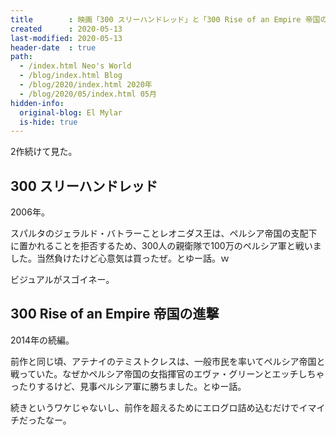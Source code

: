 ```yaml
---
title        : 映画「300 スリーハンドレッド」と「300 Rise of an Empire 帝国の進撃」を見た
created      : 2020-05-13
last-modified: 2020-05-13
header-date  : true
path:
  - /index.html Neo's World
  - /blog/index.html Blog
  - /blog/2020/index.html 2020年
  - /blog/2020/05/index.html 05月
hidden-info:
  original-blog: El Mylar
  is-hide: true
---
```


2作続けて見た。

## 300 スリーハンドレッド

2006年。

スパルタのジェラルド・バトラーことレオニダス王は、ペルシア帝国の支配下に置かれることを拒否するため、300人の親衛隊で100万のペルシア軍と戦いました。当然負けたけど心意気は買ったぜ。とゆー話。ｗ

ビジュアルがスゴイネー。

## 300 Rise of an Empire 帝国の進撃

2014年の続編。

前作と同じ頃、アテナイのテミストクレスは、一般市民を率いてペルシア帝国と戦っていた。なぜかペルシア帝国の女指揮官のエヴァ・グリーンとエッチしちゃったりするけど、見事ペルシア軍に勝ちました。とゆー話。

続きというワケじゃないし、前作を超えるためにエログロ詰め込むだけでイマイチだったなー。
